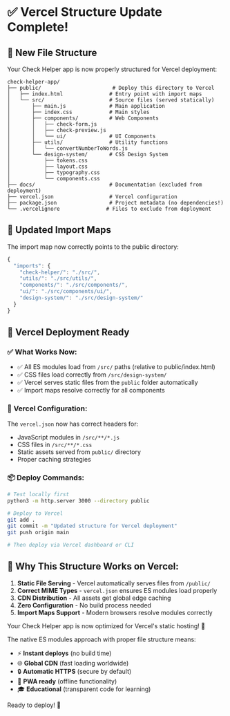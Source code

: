 # ✅ Vercel Structure Update Complete!

## 📁 **New File Structure**

Your Check Helper app is now properly structured for Vercel deployment:

```
check-helper-app/
├── public/                       # Deploy this directory to Vercel
│   ├── index.html               # Entry point with import maps
│   └── src/                     # Source files (served statically)
│       ├── main.js              # Main application
│       ├── index.css            # Main styles
│       ├── components/          # Web Components
│       │   ├── check-form.js
│       │   ├── check-preview.js
│       │   └── ui/              # UI Components
│       ├── utils/               # Utility functions
│       │   └── convertNumberToWords.js
│       └── design-system/       # CSS Design System
│           ├── tokens.css
│           ├── layout.css
│           ├── typography.css
│           └── components.css
├── docs/                        # Documentation (excluded from deployment)
├── vercel.json                  # Vercel configuration
├── package.json                 # Project metadata (no dependencies!)
└── .vercelignore               # Files to exclude from deployment
```

## 🔧 **Updated Import Maps**

The import map now correctly points to the public directory:

```javascript
{
  "imports": {
    "check-helper/": "./src/",
    "utils/": "./src/utils/",
    "components/": "./src/components/",
    "ui/": "./src/components/ui/",
    "design-system/": "./src/design-system/"
  }
}
```

## 🚀 **Vercel Deployment Ready**

### ✅ **What Works Now:**

- ✅ All ES modules load from `/src/` paths (relative to public/index.html)
- ✅ CSS files load correctly from `/src/design-system/`
- ✅ Vercel serves static files from the `public` folder automatically
- ✅ Import maps resolve correctly for all components

### 🎯 **Vercel Configuration:**

The `vercel.json` now has correct headers for:

- JavaScript modules in `/src/**/*.js`
- CSS files in `/src/**/*.css`
- Static assets served from `public/` directory
- Proper caching strategies

### 📦 **Deploy Commands:**

```bash
# Test locally first
python3 -m http.server 3000 --directory public

# Deploy to Vercel
git add .
git commit -m "Updated structure for Vercel deployment"
git push origin main

# Then deploy via Vercel dashboard or CLI
```

## 🌟 **Why This Structure Works on Vercel:**

1. **Static File Serving** - Vercel automatically serves files from `/public/`
2. **Correct MIME Types** - `vercel.json` ensures ES modules load properly
3. **CDN Distribution** - All assets get global edge caching
4. **Zero Configuration** - No build process needed
5. **Import Maps Support** - Modern browsers resolve modules correctly

Your Check Helper app is now optimized for Vercel's static hosting! 🎉

The native ES modules approach with proper file structure means:

- ⚡ **Instant deploys** (no build time)
- 🌐 **Global CDN** (fast loading worldwide)
- 🔒 **Automatic HTTPS** (secure by default)
- 📱 **PWA ready** (offline functionality)
- 🎓 **Educational** (transparent code for learning)

Ready to deploy! 🚀
